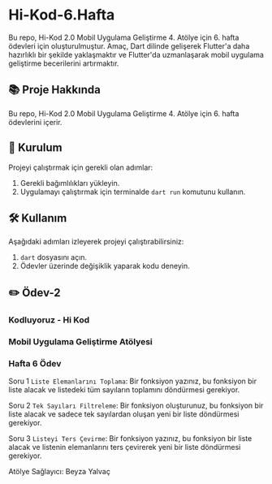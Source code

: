 # Hi-Kod-6.Hafta
Bu repo, Hi-Kod 2.0 Mobil Uygulama Geliştirme 4. Atölye için 6. hafta ödevleri için oluşturulmuştur. Amaç, Dart dilinde gelişerek Flutter'a daha hazırlıklı bir şekilde yaklaşmaktır ve Flutter'da uzmanlaşarak mobil uygulama geliştirme becerilerini artırmaktır.

## 📚 Proje Hakkında
Bu repo, Hi-Kod 2.0 Mobil Uygulama Geliştirme 4. Atölye için 6. hafta ödevlerini içerir.

## 🚀 Kurulum
Projeyi çalıştırmak için gerekli olan adımlar:
1. Gerekli bağımlılıkları yükleyin.
2. Uygulamayı çalıştırmak için terminalde `dart run` komutunu kullanın.

## 🛠️ Kullanım
Aşağıdaki adımları izleyerek projeyi çalıştırabilirsiniz:
1. `dart` dosyasını açın.
2. Ödevler üzerinde değişiklik yaparak kodu deneyin.

## ✏️ Ödev-2

### Kodluyoruz - Hi Kod  
### Mobil Uygulama Geliştirme Atölyesi 
### Hafta 6 Ödev 

Soru 1 `Liste Elemanlarını Toplama`: Bir fonksiyon yazınız, bu fonksiyon bir liste alacak ve listedeki tüm sayıların toplamını döndürmesi gerekiyor.

Soru 2 `Tek Sayıları Filtreleme`: Bir fonksiyon oluşturunuz, bu fonksiyon bir liste alacak ve sadece tek sayılardan oluşan yeni bir liste döndürmesi gerekiyor.

Soru 3 `Listeyi Ters Çevirme`: Bir fonksiyon yazınız, bu fonksiyon bir liste alacak ve listenin elemanlarını ters çevirerek yeni bir liste döndürmesi gerekiyor.


Atölye Sağlayıcı: Beyza Yalvaç
